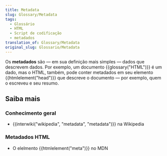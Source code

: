 ```yaml
---
title: Metadata
slug: Glossary/Metadata
tags:
  - Glossário
  - HTML
  - Script de codificação
  - metadados
translation_of: Glossary/Metadata
original_slug: Glossario/Metadata
---
```

Os **metadados** são — em sua definição mais simples — dados que descrevem dados. Por exemplo, um documento {{glossary("HTML")}} é um dado, mas o HTML, também, pode conter metadados em seu elemento {{htmlelement("head")}} que descreve o documento — por exemplo, quem o escreveu e seu resumo.

## Saiba mais

### Conhecimento geral

- {{interwiki("wikipedia", "metadata", "metadata")}} na Wikipedia

### Metadados HTML

- O elelmento {{htmlelement("meta")}} no MDN
